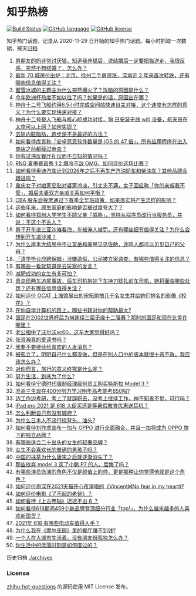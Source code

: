 # 知乎热榜
[![Build Status](https://github.com/ToWeLong/zhihu-hot-questions/workflows/CI/badge.svg)](https://github.com/ToWeLong/zhihu-hot-questions/actions)
[![GitHub language](https://img.shields.io/badge/language-golang-orange.svg)](https://golang.org/)
[![GitHub license](https://img.shields.io/github/license/ToWeLong/zhihu-hot-questions)](https://github.com/ToWeLong/zhihu-hot-questions/blob/main/LICENSE)

知乎热门话题，记录从 2020-11-29 日开始的知乎热门话题。每小时抓取一次数据，按天[归档](./archives)

<!-- BEGIN -->

1. [男朋友的妈非常讨厌猫，知道我养猫后，说结婚后一定要把猫送走，我很反感，突然不想结婚了，怎么办？](https://www.zhihu.com/question/458232041)
1. [最新 70 城房价出炉：北京、徐州二手房领涨，深圳近 2 年来首次转跌，还有哪些信息值得关注？](https://www.zhihu.com/question/465523037)
1. [蜜雪冰城的主题曲为什么突然爆火了？洗脑的原因是什么？](https://www.zhihu.com/question/464996660)
1. [今年欧洲杯热度不如以往了吗？如果是的话，原因出在哪？](https://www.zhihu.com/question/464561713)
1. [神舟十二号飞船约用6.5小时完成空间站快速自主对接，这个速度有怎样的意义？为什么要实现快速对接？](https://www.zhihu.com/question/465622134)
1. [神舟十二号载人飞船与核心舱成功对接，18 日安装无线 wifi 设备，航天员在太空可以上网？如何实现？](https://www.zhihu.com/question/465721875)
1. [去除内脏脂肪，跑步是不是最好的方法？](https://www.zhihu.com/question/427095682)
1. [如何看待库克称「安卓恶意软件数量是 iOS 的 47 倍」，所有应用程序在进入商店之前都经过审查？](https://www.zhihu.com/question/465597634)
1. [你有过违反餐厅礼仪而不自知的情况吗？](https://www.zhihu.com/question/465084914)
1. [RNG 夏季赛首秀 1:2 爆冷不敌 OMG，如何评价这场比赛？](https://www.zhihu.com/question/465769063)
1. [如何看待奥迪汽车计划2026年之后不再生产汽油轿车和柴油车？其他品牌会跟进吗？](https://www.zhihu.com/question/465729299)
1. [重庆女子对娘家妥贴对婆家冷淡，引丈夫不满，女子回应称「你的亲戚我不管」，婚后夫妻双方亲戚关系如何平衡？](https://www.zhihu.com/question/465303509)
1. [CBA 股东会投票通过下赛季全华班政策，如果落实将产生怎样的影响？](https://www.zhihu.com/question/465741384)
1. [这些年来，原生家庭的影响是否被过度夸大了？](https://www.zhihu.com/question/465550203)
1. [如何看待郑州大学学生不顾父亲「威胁」，坚持从程序员改行当服务员，并说：干这个不丢人？](https://www.zhihu.com/question/465534726)
1. [男子开车进三亚沙滩看海，车被淹人被罚，还有哪些细节值得关注？为什么会想到开车进沙滩？](https://www.zhihu.com/question/465091122)
1. [为什么岸本大结局中不让富岳和美琴见见佐助，连鸣人都可以见见自己的父母？](https://www.zhihu.com/question/463875382)
1. [「清华毕业应聘保姆」涉嫌造假，公司被立案调查，有哪些值得关注的信息？](https://www.zhihu.com/question/465302863)
1. [有哪些一看就知道是云玩家的发言？](https://www.zhihu.com/question/458895664)
1. [减肥成功的女生有多可怕？](https://www.zhihu.com/question/286406704)
1. [青岛现两车追尾事故，后车司机抱娃下车持刀猛扎前车司机，她将面临哪些处罚？还有哪些信息值得关注？](https://www.zhihu.com/question/465539331)
1. [如何评价 OCAT 上海馆展出的宋拓偷拍几千名女生并给她们排名的影像《校花》？](https://www.zhihu.com/question/464804506)
1. [在你自学计算机的路上，哪些书籍对你的帮助最大?](https://www.zhihu.com/question/421913237)
1. [国足在2002世界杯后为何连续三届无缘十二强赛？那时的国足和现在比差在哪里？](https://www.zhihu.com/question/465257051)
1. [老公相中了沃尔沃xc60，这车大家觉得好吗？](https://www.zhihu.com/question/423496101)
1. [张哲瀚真的爱读书吗？](https://www.zhihu.com/question/464735151)
1. [我要不要继续给喜欢的人发消息？](https://www.zhihu.com/question/378353180)
1. [被孤立了，明明自己什么都没做，但是在别人口中的版本就很十恶不赦，我应该怎么办？](https://www.zhihu.com/question/462683611)
1. [对你而言，旅行的意义终究是什么呢？](https://www.zhihu.com/question/463033557)
1. [努力生活，到底为了什么?](https://www.zhihu.com/question/463790191)
1. [如何看待宁德时代强制经理级别员工购买特斯拉 Model 3？](https://www.zhihu.com/question/465498143)
1. [准高三生现在400分努力学习明年高考能考650吗?](https://www.zhihu.com/question/464324966)
1. [边工作边考研，考上了就辞职去，没考上继续工作，神不知鬼不觉，可行吗？](https://www.zhihu.com/question/324039053)
1. [iPad pro 2021 是 618 大促买还是等暑假教育优惠送耳机？](https://www.zhihu.com/question/455896469)
1. [怎么判断自己有没有城府？](https://www.zhihu.com/question/275606514)
1. [为什么日本人不流行梳背头、油头?](https://www.zhihu.com/question/335817516)
1. [如何看待刘作虎宣布一加与 OPPO 进行全面融合，并且一加将成为 OPPO 旗下的独立品牌？](https://www.zhihu.com/question/465399919)
1. [有哪些适合二十出头的女生的轻奢品牌？](https://www.zhihu.com/question/50108354)
1. [女生不会喜欢长的普通的男孩子吗？](https://www.zhihu.com/question/463537285)
1. [中国的抹茶为什么唐宋之后就逐渐消失了？](https://www.zhihu.com/question/22132630)
1. [那些放弃 model 3 买了小鹏 P7 的人，后悔了吗？](https://www.zhihu.com/question/465497314)
1. [有哪些演员饰演的角色不仅是颜值上的帅，更是那种让你觉得他就是这个角色？](https://www.zhihu.com/question/464498742)
1. [如何评价周深在2021天猫开心夜演唱的《Vincent》《No fear in my heart》?](https://www.zhihu.com/question/465520401)
1. [如何评价电影《了不起的老爸》？](https://www.zhihu.com/question/452034545)
1. [如何看待《上古卷轴》迟迟不出 6 ？](https://www.zhihu.com/question/428760134)
1. [如何看待618期间459个新品牌登顶细分行业「top1」，为什么越来越多的人喜欢新国货？](https://www.zhihu.com/question/465576651)
1. [2021年 618 有哪些电动车值得入手？](https://www.zhihu.com/question/459895976)
1. [为什么我在《摩尔庄园》里的餐厅赚不到钱?](https://www.zhihu.com/question/464607513)
1. [一个人在大城市生活着，没有朋友很孤独怎么办？](https://www.zhihu.com/question/33276612)
1. [你生活中的低落时刻是如何度过的？](https://www.zhihu.com/question/463532570)

<!-- END -->

历史归档 [./archives](./archives)


### License
[zhihu-hot-questions](https://github.com/towelong/zhihu-hot-questions) 的源码使用 MIT License 发布。
